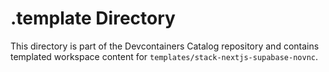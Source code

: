 # .template Directory

This directory is part of the Devcontainers Catalog repository and contains templated workspace content for `templates/stack-nextjs-supabase-novnc`.

